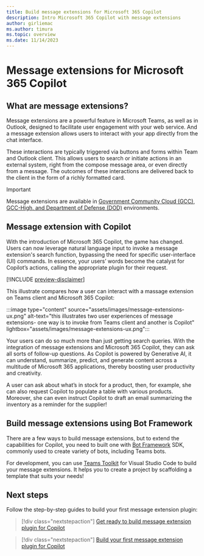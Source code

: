 ```yaml
---
title: Build message extensions for Microsoft 365 Copilot
description: Intro Microsoft 365 Copilot with message extensions
author: girliemac
ms.author: timura
ms.topic: overview
ms.date: 11/14/2023
---
```


# Message extensions for Microsoft 365 Copilot

## What are message extensions?

Message extensions are a powerful feature in Microsoft Teams, as well as in Outlook, designed to facilitate user engagement with your web service. And a message extension allows users to interact with your app directly from the chat interface.

These interactions are typically triggered via buttons and forms within Team and Outlook client. This allows users to search or initiate actions in an external system, right from the compose message area, or even directly from a message. The outcomes of these interactions are delivered back to the client in the form of a richly formatted card.

> [!IMPORTANT]
> Message extensions are available in [Government Community Cloud (GCC), GCC-High, and Department of Defense (DOD)](/microsoftteams/platform/concepts/app-fundamentals-overview.md#government-community-cloud?context=/microsoft-365-copilot/extensibility/context) environments.

## Message extension with Copilot

With the introduction of Microsoft 365 Copilot, the game has changed. Users can now leverage natural language input to invoke a message extension's search function, bypassing the need for specific user-interface (UI) commands. In essence, your users’ words become the catalyst for Copilot’s actions, calling the appropriate plugin for their request.

[!INCLUDE [preview-disclaimer](includes/preview-disclaimer.md)]

This illustrate compares how a user can interact with a massage extension on Teams client and Microsoft 365 Copilot:

:::image type="content" source="assets/images/message-extensions-ux.png" alt-text="this illustrates two user experiences of message extensions- one way is to invoke from Teams client and another is Copilot" lightbox="assets/images/message-extensions-ux.png":::

Your users can do so much more than just getting search queries. With the integration of message extensions and Microsoft 365 Copilot, they can ask all sorts of follow-up questions. As Copilot is powered by Generative AI, it can understand, summarize, predict, and generate content across a multitude of Microsoft 365 applications, thereby boosting user productivity and creativity.

 A user can ask about what’s in stock for a product, then, for example, she can also request Copilot to populate a table with various products. Moreover, she can even instruct Copilot to draft an email summarizing the inventory as a reminder for the supplier!

## Build message extensions using Bot Framework

There are a few ways to build message extensions, but to extend the capabilities for Copilot, you need to built one with [Bot Framework](https://dev.botframework.com/) SDK, commonly used to create variety of bots, including Teams bots.

For development, you can use [Teams Toolkit](https://marketplace.visualstudio.com/items?itemName=TeamsDevApp.ms-teams-vscode-extension) for Visual Studio Code to build your message extensions. It helps you to create a project by scaffolding a template that suits your needs!

## Next steps

Follow the step-by-step guides to build your first message extension plugin:

> [!div class="nextstepaction"]
> [Get ready to build message extension plugin for Copilot](prerequisites-message-extension-bot.md)

> [!div class="nextstepaction"]
> [Build your first message extension plugin for Copilot](/microsoftteams/platform/messaging-extensions/build-bot-based-plugin?tabs=visual-studio&context=/microsoft-365-copilot/extensibility/context)
